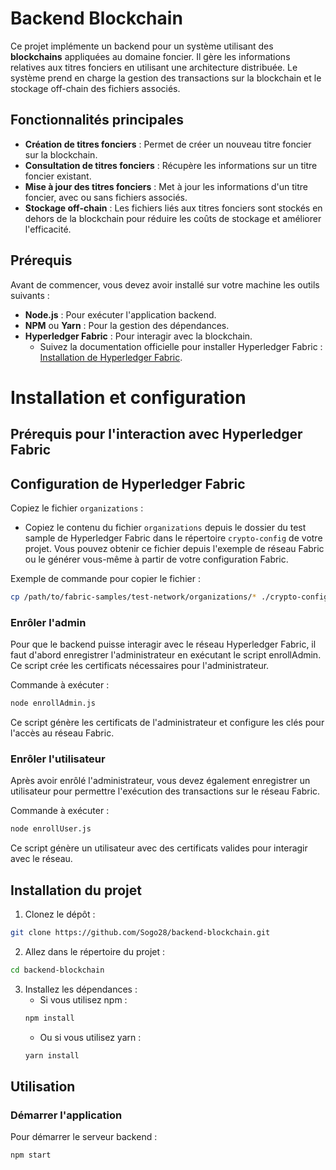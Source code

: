 # Backend Blockchain

Ce projet implémente un backend pour un système utilisant des **blockchains** appliquées au domaine foncier. Il gère les informations relatives aux titres fonciers en utilisant une architecture distribuée. Le système prend en charge la gestion des transactions sur la blockchain et le stockage off-chain des fichiers associés.

## Fonctionnalités principales

- **Création de titres fonciers** : Permet de créer un nouveau titre foncier sur la blockchain.
- **Consultation de titres fonciers** : Récupère les informations sur un titre foncier existant.
- **Mise à jour des titres fonciers** : Met à jour les informations d'un titre foncier, avec ou sans fichiers associés.
- **Stockage off-chain** : Les fichiers liés aux titres fonciers sont stockés en dehors de la blockchain pour réduire les coûts de stockage et améliorer l'efficacité.

## Prérequis

Avant de commencer, vous devez avoir installé sur votre machine les outils suivants :

- **Node.js** : Pour exécuter l'application backend.
- **NPM** ou **Yarn** : Pour la gestion des dépendances.
- **Hyperledger Fabric** : Pour interagir avec la blockchain.
  - Suivez la documentation officielle pour installer Hyperledger Fabric : [Installation de Hyperledger Fabric](https://hyperledger-fabric.readthedocs.io/en/release-2.2/build_network.html).

# Installation et configuration

## Prérequis pour l'interaction avec Hyperledger Fabric

## Configuration de Hyperledger Fabric

Copiez le fichier `organizations` :
   - Copiez le contenu du fichier `organizations` depuis le dossier du test sample de Hyperledger Fabric dans le répertoire `crypto-config` de votre projet. Vous pouvez obtenir ce fichier depuis l'exemple de réseau Fabric ou le générer vous-même à partir de votre configuration Fabric.

   Exemple de commande pour copier le fichier :

   ```bash
   cp /path/to/fabric-samples/test-network/organizations/* ./crypto-config/
   ```
### Enrôler l'admin

Pour que le backend puisse interagir avec le réseau Hyperledger Fabric, il faut d'abord enregistrer l'administrateur en exécutant le script enrollAdmin. Ce script crée les certificats nécessaires pour l'administrateur.

Commande à exécuter :
```bash
node enrollAdmin.js
```

Ce script génère les certificats de l'administrateur et configure les clés pour l'accès au réseau Fabric.

### Enrôler l'utilisateur

Après avoir enrôlé l'administrateur, vous devez également enregistrer un utilisateur pour permettre l'exécution des transactions sur le réseau Fabric.

Commande à exécuter :
```bash
node enrollUser.js
```

Ce script génère un utilisateur avec des certificats valides pour interagir avec le réseau.

## Installation du projet

1. Clonez le dépôt :
```bash
git clone https://github.com/Sogo28/backend-blockchain.git
```

2. Allez dans le répertoire du projet :
```bash
cd backend-blockchain
```

3. Installez les dépendances :
   - Si vous utilisez npm :
   ```bash
   npm install
   ```
   - Ou si vous utilisez yarn :
   ```bash
   yarn install
   ```

## Utilisation

### Démarrer l'application

Pour démarrer le serveur backend :
```bash
npm start
```
